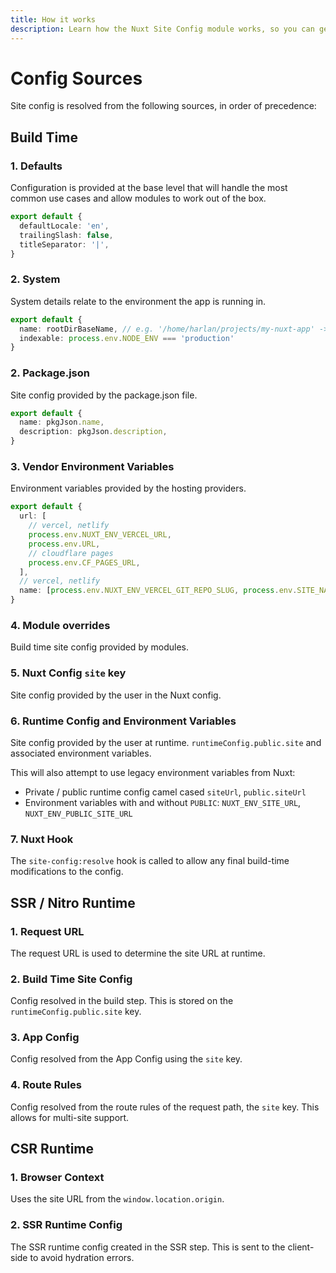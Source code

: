 ```yaml
---
title: How it works
description: Learn how the Nuxt Site Config module works, so you can get the most out of it.
---
```


# Config Sources

Site config is resolved from the following sources, in order of precedence:

## Build Time

### 1. Defaults

Configuration is provided at the base level
that will handle the most common use cases and allow modules to work out of the box.

```ts
export default {
  defaultLocale: 'en',
  trailingSlash: false,
  titleSeparator: '|',
}
```

### 2. System

System details relate to the environment the app is running in.

```ts
export default {
  name: rootDirBaseName, // e.g. '/home/harlan/projects/my-nuxt-app' -> 'my-nuxt-app'
  indexable: process.env.NODE_ENV === 'production'
}
```

### 2. Package.json

Site config provided by the package.json file.

```ts
export default {
  name: pkgJson.name,
  description: pkgJson.description,
}
```

### 3. Vendor Environment Variables

Environment variables provided by the hosting providers.

```ts
export default {
  url: [
    // vercel, netlify
    process.env.NUXT_ENV_VERCEL_URL,
    process.env.URL,
    // cloudflare pages
    process.env.CF_PAGES_URL,
  ],
  // vercel, netlify
  name: [process.env.NUXT_ENV_VERCEL_GIT_REPO_SLUG, process.env.SITE_NAME]
}
```

### 4. Module overrides

Build time site config provided by modules.

### 5. Nuxt Config `site` key

Site config provided by the user in the Nuxt config.

### 6. Runtime Config and Environment Variables

Site config provided by the user at runtime. `runtimeConfig.public.site` and associated environment variables.

This will also attempt to use legacy environment variables from Nuxt:
- Private / public runtime config camel cased `siteUrl`, `public.siteUrl`
- Environment variables with and without `PUBLIC`: `NUXT_ENV_SITE_URL`, `NUXT_ENV_PUBLIC_SITE_URL`

### 7. Nuxt Hook

The `site-config:resolve` hook is called to allow any final build-time modifications to the config.


## SSR / Nitro Runtime

### 1. Request URL

The request URL is used to determine the site URL at runtime.

### 2. Build Time Site Config

Config resolved in the build step. This is stored on the `runtimeConfig.public.site` key.

### 3. App Config

Config resolved from the App Config using the `site` key.

### 4. Route Rules

Config resolved from the route rules of the request path, the `site` key. This allows for multi-site support.

## CSR Runtime

### 1. Browser Context

Uses the site URL from the `window.location.origin`.

### 2. SSR Runtime Config

The SSR runtime config created in the SSR step. This is sent to the client-side to avoid hydration errors.
